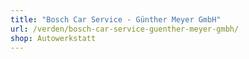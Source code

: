 ```yaml
---
title: "Bosch Car Service - Günther Meyer GmbH"
url: /verden/bosch-car-service-guenther-meyer-gmbh/
shop: Autowerkstatt
---
```

